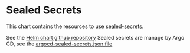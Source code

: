 # Sealed Secrets

This chart contains the resources to use [sealed-secrets](https://github.com/bitnami-labs/sealed-secrets).

See the [Helm chart github repository](https://github.com/helm/charts/tree/master/stable/sealed-secrets)
Sealed secrets are manage by Argo CD, see the [argocd-sealed-secrets.json file](../argocd/base/argocd-sealed-secrets.json)
